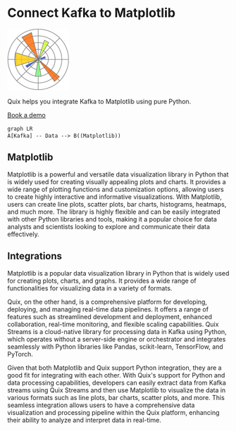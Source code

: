 # Connect Kafka to Matplotlib

![](./images/logo_1.jpg)

Quix helps you integrate Kafka to Matplotlib using pure Python.

<div>
<a class="md-button md-button--primary" href="https://share.hsforms.com/1iW0TmZzKQMChk0lxd_tGiw4yjw2?__hstc=175542013.2303933fbd746c0ac86d9ccbe9bc9100.1728383268831.1729603416735.1729620918855.31&__hssc=175542013.1.1729620918855&__hsfp=2132701734" target="_blank" style="margin-right:.5rem;">Book a demo</a>
<br/>
</div>

```mermaid
graph LR
A[Kafka] -- Data --> B((Matplotlib))
```

## Matplotlib

Matplotlib is a powerful and versatile data visualization library in Python that is widely used for creating visually appealing plots and charts. It provides a wide range of plotting functions and customization options, allowing users to create highly interactive and informative visualizations. With Matplotlib, users can create line plots, scatter plots, bar charts, histograms, heatmaps, and much more. The library is highly flexible and can be easily integrated with other Python libraries and tools, making it a popular choice for data analysts and scientists looking to explore and communicate their data effectively.

## Integrations

Matplotlib is a popular data visualization library in Python that is widely used for creating plots, charts, and graphs. It provides a wide range of functionalities for visualizing data in a variety of formats. 

Quix, on the other hand, is a comprehensive platform for developing, deploying, and managing real-time data pipelines. It offers a range of features such as streamlined development and deployment, enhanced collaboration, real-time monitoring, and flexible scaling capabilities. Quix Streams is a cloud-native library for processing data in Kafka using Python, which operates without a server-side engine or orchestrator and integrates seamlessly with Python libraries like Pandas, scikit-learn, TensorFlow, and PyTorch.

Given that both Matplotlib and Quix support Python integration, they are a good fit for integrating with each other. With Quix's support for Python and data processing capabilities, developers can easily extract data from Kafka streams using Quix Streams and then use Matplotlib to visualize the data in various formats such as line plots, bar charts, scatter plots, and more. This seamless integration allows users to have a comprehensive data visualization and processing pipeline within the Quix platform, enhancing their ability to analyze and interpret data in real-time.

